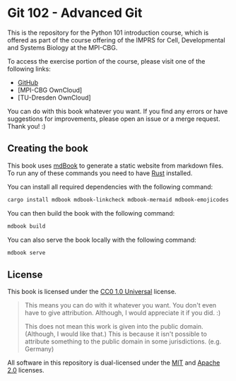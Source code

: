 # Git 102 - Advanced Git

This is the repository for the Python 101 introduction course, which is offered as part of the course offering of the
IMPRS for Cell, Developmental and Systems Biology at the MPI-CBG.

To access the exercise portion of the course, please visit one of the following links:
* [GitHub](https://github.com/indietyp/python-101/tree/main/tasks)
* [MPI-CBG OwnCloud]
* [TU-Dresden OwnCloud]

You can do with this book whatever you want. If you find any errors or have suggestions for improvements, please open an
issue or a merge request. Thank you! :)

## Creating the book

This book uses [mdBook](https://github.com/rust-lang/mdBook) to generate a static website from markdown files. To run
any of these commands you need to have [Rust](https://www.rust-lang.org/) installed.

You can install all required dependencies with the following command:

```bash
cargo install mdbook mdbook-linkcheck mdbook-mermaid mdbook-emojicodes mdbook-admonish
```

You can then build the book with the following command:

```bash
mdbook build
```

You can also serve the book locally with the following command:

```bash
mdbook serve
```

## License

This book is licensed under the [CC0 1.0 Universal](LICENSE-CC0.md) license.

> This means you can do with it whatever you want. You don't even have to give attribution. Although, I would appreciate
> it if you did. :)
>
> This does not mean this work is given into the public domain. (Although, I would like that.) This is because it isn't
> possible to attribute something to the public domain in some jurisdictions. (e.g. Germany)

All software in this repository is dual-licensed under the [MIT](LICENSE-MIT.md) and [Apache 2.0](LICENSE-APACHE.md)
licenses.
